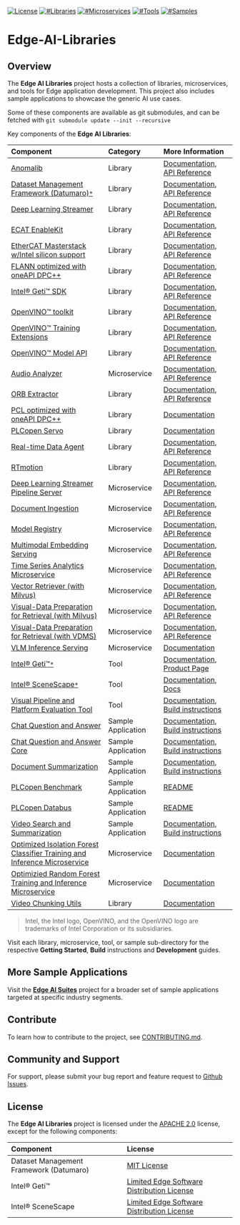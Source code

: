 [![License](https://img.shields.io/badge/License-Apache%202.0-blue)]()
[![#Libraries](https://img.shields.io/badge/%23Libraries-6-green)]()
[![#Microservices](https://img.shields.io/badge/%23Microservices-4-green)]()
[![#Tools](https://img.shields.io/badge/%23Tools-1-green)]()
[![#Samples](https://img.shields.io/badge/%23Samples-2-green)]()

# Edge-AI-Libraries

## Overview

The **Edge AI Libraries** project hosts a collection of libraries, microservices, and tools for Edge application development. This project also includes sample applications to showcase the generic AI use cases.

Some of these components are available as git submodules, and can be fetched with `git submodule update --init --recursive`

Key components of the **Edge AI Libraries**:

| Component | Category | More Information |
|:----------|:---------|:-----------------|
| [Anomalib](https://github.com/open-edge-platform/anomalib)                                                                          | Library            | [Documentation](https://github.com/open-edge-platform/anomalib?tab=readme-ov-file#-introduction), [API Reference](https://github.com/open-edge-platform/anomalib?tab=readme-ov-file#-training) |
| [Dataset Management Framework (Datumaro)](https://github.com/open-edge-platform/datumaro)[`*`](#license)                            | Library            | [Documentation](https://github.com/open-edge-platform/datumaro?tab=readme-ov-file#features), [API Reference](https://open-edge-platform.github.io/datumaro/latest/docs/reference/datumaro_module.html) |
| [Deep Learning Streamer](libraries/dl-streamer)                                                                                     | Library            | [Documentation](https://docs.openedgeplatform.intel.com/dev/edge-ai-libraries/dl-streamer/get_started/get_started_index.html), [API Reference](./libraries/dl-streamer/docs/source/elements/elements.md) |
| [ECAT EnableKit](libraries/edge-control-libraries/fieldbus/ecat-enablekit)                                                          | Library            | [Documentation](./libraries/edge-control-libraries/fieldbus/ecat-enablekit/README.md), [API Reference](./libraries/edge-control-libraries/fieldbus/ecat-enablekit/docs/ecat_intro.md) |
| [EtherCAT Masterstack w/Intel silicon support](libraries/edge-control-libraries/fieldbus/ethercat-masterstack)                      | Library            | [Documentation](./libraries/edge-control-libraries/fieldbus/ethercat-masterstack/README.md), [API Reference](https://docs.etherlab.org/ethercat/1.6/pdf/ethercat_doc.pdf) |
| [FLANN optimized with oneAPI DPC++](libraries/robotics-ai-libraries/flann)                                                          | Library            | [Documentation](./libraries/robotics-ai-libraries/flann/README.md), [API Reference](https://www.cs.ubc.ca/research/flann/uploads/FLANN/flann_manual-1.8.4.pdf) |
| [Intel&reg; Geti&trade; SDK](https://github.com/open-edge-platform/geti-sdk)                                                        | Library            | [Documentation](https://open-edge-platform.github.io/geti-sdk/index.html), [API Reference](https://open-edge-platform.github.io/geti-sdk/api_reference.html) |
| [OpenVINO&trade; toolkit](https://github.com/openvinotoolkit/openvino)                                                              | Library            | [Documentation](https://docs.openvino.ai/2025/index.html), [API Reference](https://docs.openvino.ai/2025/api/api_reference.html) |
| [OpenVINO&trade; Training Extensions](https://github.com/open-edge-platform/training_extensions)                                    | Library            | [Documentation](https://github.com/open-edge-platform/training_extensions?tab=readme-ov-file#introduction), [API Reference](https://github.com/open-edge-platform/training_extensions?tab=readme-ov-file#quick-start) |
| [OpenVINO&trade; Model API](https://github.com/open-edge-platform/model_api)                                                        | Library            | [Documentation](https://github.com/open-edge-platform/model_api?tab=readme-ov-file#installation), [API Reference](https://github.com/open-edge-platform/model_api?tab=readme-ov-file#usage) |
| [Audio Analyzer](microservices/audio-analyzer)                                                                                      | Microservice       | [Documentation](https://docs.openedgeplatform.intel.com/dev/edge-ai-libraries/audio-analyzer/index.html), [API Reference](https://docs.openedgeplatform.intel.com/dev/edge-ai-libraries/audio-analyzer/api-reference.html) |
| [ORB Extractor](libraries/robotics-ai-libraries/orb-extractor)                                                                      | Library            | [Documentation](./libraries/robotics-ai-libraries/orb-extractor/README.md), [API Reference](./libraries/robotics-ai-libraries/orb-extractor/include/orb_extractor.h) |
| [PCL optimized with oneAPI DPC++](libraries/robotics-ai-libraries/pcl)                                                              | Library            | [Documentation](https://github.com/open-edge-platform/edge-ai-libraries/blob/main/libraries/robotics-ai-libraries/pcl/README.md#pcl-optimized-with-intel-oneapi-dpc) | [API Reference](https://pointclouds.org/documentation/annotated.html) |
| [PLCopen Servo](libraries/edge-control-libraries/plcopen-motion-control/plcopen-servo)                                              | Library            | [Documentation](https://github.com/open-edge-platform/edge-ai-libraries/tree/main/libraries/edge-control-libraries/plcopen-motion-control/plcopen-servo) | [API Reference](https://docs.openedgeplatform.intel.com/edge-ai-libraries/plcopen-motion-control/main/rt-motion/rt-motion.html#run-rtmotion-with-ethercat-servo) |
| [Real-time Data Agent](libraries/edge-control-libraries/rt-data-agent)                                                              | Library            | [Documentation](./libraries/edge-control-libraries/rt-data-agent/README.md), [API Reference](./libraries/edge-control-libraries/rt-data-agent/README.md) |
| [RTmotion](libraries/edge-control-libraries/plcopen-motion-control/plcopen-motion)                                                  | Library            | [Documentation](https://docs.openedgeplatform.intel.com/edge-ai-libraries/plcopen-motion-control/main/rt-motion/rt-motion.html), [API Reference](https://docs.openedgeplatform.intel.com/edge-ai-libraries/plcopen-motion-control/main/rt-motion/rt-motion.html#rtmotion-function-blocks) |
| [Deep Learning Streamer Pipeline Server](microservices/dlstreamer-pipeline-server)                                                  | Microservice       | [Documentation](https://docs.openedgeplatform.intel.com/dev/edge-ai-libraries/dlstreamer-pipeline-server/index.html), [API Reference](https://docs.openedgeplatform.intel.com/dev/edge-ai-libraries/dlstreamer-pipeline-server/api-reference.html) |
| [Document Ingestion](microservices/document-ingestion/pgvector)                                                                     | Microservice       | [Documentation](./microservices/document-ingestion/pgvector/docs/get-started.md), [API Reference](microservices/document-ingestion/pgvector/docs/dataprep-api.yml) |
| [Model Registry](microservices/model-registry)                                                                                      | Microservice       | [Documentation](https://docs.openedgeplatform.intel.com/2025.1/edge-ai-libraries/model-registry/index.html), [API Reference](https://docs.openedgeplatform.intel.com/dev/edge-ai-libraries/model-registry/api-reference.html) |
| [Multimodal Embedding Serving](microservices/multimodal-embedding-serving)                                                          | Microservice       | [Documentation](./microservices/multimodal-embedding-serving/docs/user-guide/get-started.md), [API Reference](microservices/multimodal-embedding-serving/docs/user-guide/api-docs/openapi.yaml) |
| [Time Series Analytics Microservice](microservices/time-series-analytics)                                                           | Microservice       | [Documentation](https://docs.openedgeplatform.intel.com/edge-ai-libraries/time-series-analytics/main/user-guide/Overview.html), [API Reference](https://docs.openedgeplatform.intel.com/edge-ai-libraries/time-series-analytics/main/user-guide/api-reference.html) |
| [Vector Retriever (with Milvus)](microservices/vector-retriever/milvus/)                                                            | Microservice       | [Documentation](https://docs.openedgeplatform.intel.com/dev/edge-ai-libraries/vector-retriever/index.html), [API Reference](https://docs.openedgeplatform.intel.com/dev/edge-ai-libraries/vector-retriever/api-reference.html) |
| [Visual-Data Preparation for Retrieval (with Milvus)](microservices/visual-data-preparation-for-retrieval/milvus/)                  | Microservice       | [Documentation](./microservices/visual-data-preparation-for-retrieval/milvus/docs/user-guide/get-started.md), [API Reference](./microservices/visual-data-preparation-for-retrieval/milvus/docs/user-guide/api-reference.md) |
| [Visual-Data Preparation for Retrieval (with VDMS)](microservices/visual-data-preparation-for-retrieval/vdms/)                      | Microservice       | [Documentation](./microservices/visual-data-preparation-for-retrieval/vdms/docs/user-guide/get-started.md), [API Reference](microservices/visual-data-preparation-for-retrieval/vdms/docs/user-guide/api-reference.md) |
| [VLM Inference Serving](microservices/vlm-openvino-serving)                                                                         | Microservice       | [Documentation](./microservices/vlm-openvino-serving/README.md) |
| [Intel® Geti™](https://github.com/open-edge-platform/geti)[`*`](#license)                                                           | Tool               | [Documentation](https://docs.geti.intel.com), [Product Page](https://geti.intel.com/) |
| [Intel® SceneScape](https://github.com/open-edge-platform/scenescape)[`*`](#license)                                                | Tool               | [Documentation](https://docs.openedgeplatform.intel.com/scenescape/main/user-guide/Getting-Started-Guide.html), [Docs](https://docs.openedgeplatform.intel.com/scenescape/dev/user-guide/api-reference.html) |
| [Visual Pipeline and Platform Evaluation Tool](tools/visual-pipeline-and-platform-evaluation-tool)                                  | Tool               | [Documentation](https://docs.openedgeplatform.intel.com/dev/edge-ai-libraries/visual-pipeline-and-platform-evaluation-tool/index.html), [Build instructions](https://docs.openedgeplatform.intel.com/dev/edge-ai-libraries/visual-pipeline-and-platform-evaluation-tool/how-to-build-source.html) |
| [Chat Question and Answer](sample-applications/chat-question-and-answer)                                                            | Sample Application | [Documentation](https://docs.openedgeplatform.intel.com/dev/edge-ai-libraries/chat-question-and-answer/index.html), [Build instructions](https://docs.openedgeplatform.intel.com/dev/edge-ai-libraries/chat-question-and-answer/build-from-source.html) |
| [Chat Question and Answer Core](sample-applications/chat-question-and-answer-core)                                                  | Sample Application | [Documentation](https://docs.openedgeplatform.intel.com/edge-ai-libraries/chat-question-and-answer-core/main/user-guide/overview.html), [Build instructions](https://docs.openedgeplatform.intel.com/edge-ai-libraries/chat-question-and-answer-core/main/user-guide/build-from-source.html) |
| [Document Summarization](sample-applications/document-summarization)                                                                | Sample Application | [Documentation](https://docs.openedgeplatform.intel.com/dev/edge-ai-libraries/document-summarization/index.html), [Build instructions](https://docs.openedgeplatform.intel.com/dev/edge-ai-libraries/document-summarization/build-from-source.html) |
| [PLCopen Benchmark](sample-applications/plcopen-benchmark)                                                                          | Sample Application | [README](./sample-applications/plcopen-benchmark/README.md) |
| [PLCopen Databus](sample-applications/plcopen-databus)                                                                              | Sample Application | [README](./sample-applications/plcopen-databus/README.md) |
| [Video Search and Summarization](sample-applications/video-search-and-summarization)                                                | Sample Application | [Documentation](https://docs.openedgeplatform.intel.com/dev/edge-ai-libraries/video-search-and-summarization/index.html), [Build instructions](https://docs.openedgeplatform.intel.com/dev/edge-ai-libraries/video-search-and-summarization/build-from-source.html) |
| [Optimized Isolation Forest Classifier Training and Inference Microservice](https://github.com/intel/isolation-forest-microservice) | Microservice       | [Documentation](https://github.com/intel/isolation-forest-microservice/blob/main/README.md) |
| [Optimizied Random Forest Training and Inference Microservice](https://github.com/intel/random-forest-microservice)                 | Microservice       | [Documentation](https://github.com/intel/random-forest-microservice/blob/main/README.md) |
| [Video Chunking Utils](https://github.com/open-edge-platform/edge-ai-libraries/tree/main/libraries/video-chunking-utils)            | Library            | [Documentation](https://github.com/open-edge-platform/edge-ai-libraries/tree/main/libraries/video-chunking-utils/README.md) |

> Intel, the Intel logo, OpenVINO, and the OpenVINO logo are trademarks of Intel Corporation or its subsidiaries.

Visit each library, microservice, tool, or sample sub-directory for the respective **Getting Started**, **Build** instructions and **Development** guides.

## More Sample Applications

Visit the [**Edge AI Suites**](https://github.com/open-edge-platform/edge-ai-suites) project for a broader set of sample applications targeted at specific industry segments.

## Contribute

To learn how to contribute to the project, see [CONTRIBUTING.md](CONTRIBUTING.md).

## Community and Support

For support, please submit your bug report and feature request to [Github Issues](https://github.com/open-edge-platform/edge-ai-libraries/issues).

## License

The **Edge AI Libraries** project is licensed under the [APACHE 2.0](LICENSE) license, except for the following components:

| Component | License |
|:----------|:--------|
| Dataset Management Framework (Datumaro) | [MIT License](https://github.com/open-edge-platform/datumaro/blob/develop/LICENSE) |
| Intel® Geti™ | [Limited Edge Software Distribution License](https://github.com/open-edge-platform/geti/blob/main/LICENSE) |
| Intel® SceneScape | [Limited Edge Software Distribution License](https://github.com/open-edge-platform/scenescape?tab=readme-ov-file#license) |
